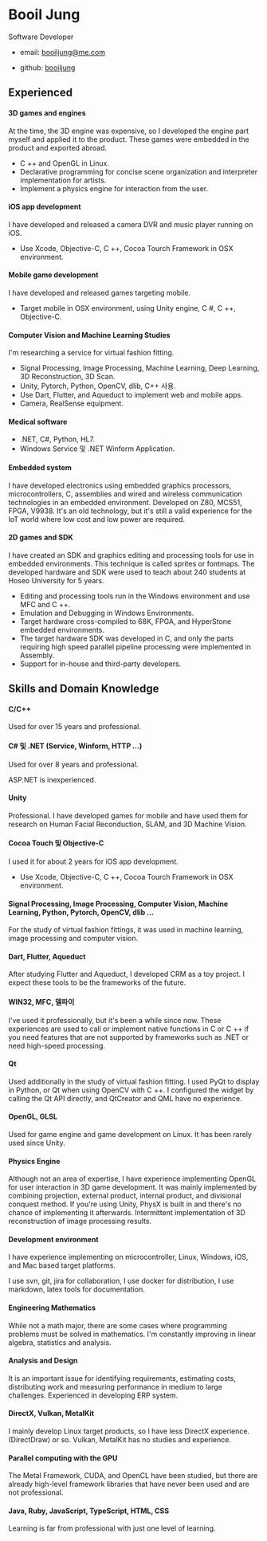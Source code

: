 # Booil Jung

Software Developer

- email: booiljung@me.com

- github: [booiljung](https://github.com/booiljung)

## Experienced

#### 3D games and engines

At the time, the 3D engine was expensive, so I developed the engine part myself and applied it to the product. These games were embedded in the product and exported abroad.

- C ++ and OpenGL in Linux.
- Declarative programming for concise scene organization and interpreter implementation for artists.
- Implement a physics engine for interaction from the user.

#### iOS app development

I have developed and released a camera DVR and music player running on iOS.

- Use Xcode, Objective-C, C ++, Cocoa Tourch Framework in OSX environment.

#### Mobile game development

I have developed and released games targeting mobile.

- Target mobile in OSX environment, using Unity engine, C #, C ++, Objective-C.

#### Computer Vision and Machine Learning Studies

I'm researching a service for virtual fashion fitting.

- Signal Processing, Image Processing, Machine Learning, Deep Learning, 3D Reconstruction, 3D Scan.
- Unity, Pytorch, Python, OpenCV, dlib, C++ 사용.
- Use Dart, Flutter, and Aqueduct to implement web and mobile apps.
- Camera, RealSense equipment.

#### Medical software

- .NET, C#, Python, HL7.
- Windows Service 및 .NET Winform Application.

#### Embedded system

I have developed electronics using embedded graphics processors, microcontrollers, C, assemblies and wired and wireless communication technologies in an embedded environment. Developed on Z80, MCS51, FPGA, V9938. It's an old technology, but it's still a valid experience for the IoT world where low cost and low power are required.

#### 2D games and SDK

I have created an SDK and graphics editing and processing tools for use in embedded environments. This technique is called sprites or fontmaps. The developed hardware and SDK were used to teach about 240 students at Hoseo University for 5 years.

- Editing and processing tools run in the Windows environment and use MFC and C ++.
- Emulation and Debugging in Windows Environments.
- Target hardware cross-compiled to 68K, FPGA, and HyperStone embedded environments.
- The target hardware SDK was developed in C, and only the parts requiring high speed parallel pipeline processing were implemented in Assembly.
- Support for in-house and third-party developers.

## Skills and Domain Knowledge

#### C/C++

Used for over 15 years and professional.

#### C# 및 .NET (Service, Winform, HTTP ...)

Used for over 8 years and professional.

ASP.NET is inexperienced.

#### Unity

Professional. I have developed games for mobile and have used them for research on Human Facial Reconduction, SLAM, and 3D Machine Vision.

#### Cocoa Touch 및 Objective-C

I used it for about 2 years for iOS app development.

- Use Xcode, Objective-C, C ++, Cocoa Tourch Framework in OSX environment.

#### Signal Processing, Image Processing, Computer Vision, Machine Learning, Python, Pytorch, OpenCV, dlib ...

For the study of virtual fashion fittings, it was used in machine learning, image processing and computer vision.

#### Dart, Flutter, Aqueduct

After studying Flutter and Aqueduct, I developed CRM as a toy project. I expect these tools to be the frameworks of the future.

#### WIN32, MFC, 델파이

I've used it professionally, but it's been a while since now. These experiences are used to call or implement native functions in C or C ++ if you need features that are not supported by frameworks such as .NET or need high-speed processing.

#### Qt

Used additionally in the study of virtual fashion fitting. I used PyQt to display in Python, or Qt when using OpenCV with C ++. I configured the widget by calling the Qt API directly, and QtCreator and QML have no experience.

#### OpenGL, GLSL

Used for game engine and game development on Linux. It has been rarely used since Unity.

#### Physics Engine

Although not an area of expertise, I have experience implementing OpenGL for user interaction in 3D game development. It was mainly implemented by combining projection, external product, internal product, and divisional conquest method. If you're using Unity, PhysX is built in and there's no chance of implementing it afterwards. Intermittent implementation of 3D reconstruction of image processing results.

#### Development environment

I have experience implementing on microcontroller, Linux, Windows, iOS, and Mac based target platforms.

I use svn, git, jira for collaboration, I use docker for distribution, I use markdown, latex tools for documentation.

#### Engineering Mathematics

While not a math major, there are some cases where programming problems must be solved in mathematics. I'm constantly improving in linear algebra, statistics and analysis.

#### Analysis and Design

It is an important issue for identifying requirements, estimating costs, distributing work and measuring performance in medium to large challenges. Experienced in developing ERP system.

#### DirectX, Vulkan, MetalKit

I mainly develop Linux target products, so I have less DirectX experience. (DirectDraw) or so.
Vulkan, MetalKit has no studies and experience.

#### Parallel computing with the GPU

The Metal Framework, CUDA, and OpenCL have been studied, but there are already high-level framework libraries that have never been used and are not professional.

#### Java, Ruby, JavaScript, TypeScript, HTML, CSS

Learning is far from professional with just one level of learning.

